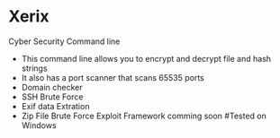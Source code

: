 # Xerix
Cyber Security Command line
- This command line allows you to encrypt and decrypt file and hash strings
- It also has a port scanner that scans 65535 ports 
- Domain checker
- SSH Brute Force
- Exif data Extration
- Zip File Brute Force
Exploit Framework comming soon
#Tested on Windows
